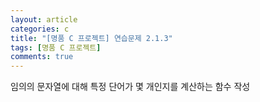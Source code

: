```yaml
---
layout: article
categories: c
title: "[명품 C 프로젝트] 연습문제 2.1.3"
tags: [명품 C 프로젝트]
comments: true
---
```


임의의 문자열에 대해 특정 단어가 몇 개인지를 계산하는 함수 작성

<script src="https://gist.github.com/junne47/594a1481e20dc4835d3c135deef25685.js"></script>
